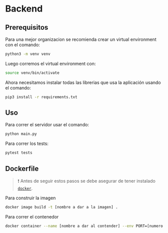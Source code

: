 # Backend

## Prerequisitos

Para una mejor organizacion se recomienda crear un virtual environment con el comando:

```bash
python3 -m venv venv
```

Luego corremos el virtual environment con:

```bash
source venv/bin/activate
```

Ahora necesitamos instalar todas las librerias que usa la aplicación usando el comando:

```bash
pip3 install -r requirements.txt
```

## Uso

Para correr el servidor usar el comando:

```bash
python main.py
```

Para correr los tests:

```bash
pytest tests
```

## Dockerfile

> :exclamation: Antes de seguir estos pasos se debe asegurar de tener instalado [`docker`](https://docs.docker.com/get-docker/).

Para construir la imagen

```bash
docker image build -t [nombre a dar a la imagen] .
```

Para correr el contenedor

```bash
docker container --name [nombre a dar al contender] --env PORT=[numero de puerto] -p [puerto dado]:[puerto dado] [nombre de la imagen]
```
